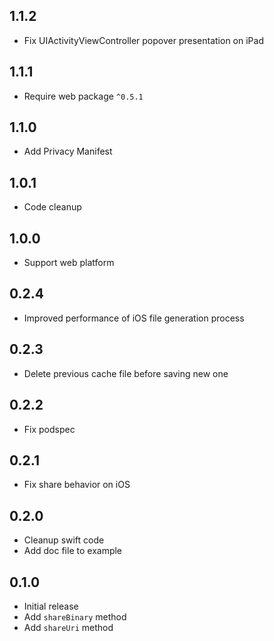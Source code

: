 ## 1.1.2

* Fix UIActivityViewController popover presentation on iPad

## 1.1.1

* Require web package `^0.5.1`

## 1.1.0

* Add Privacy Manifest

## 1.0.1

* Code cleanup

## 1.0.0

* Support web platform

## 0.2.4

* Improved performance of iOS file generation process

## 0.2.3

* Delete previous cache file before saving new one

## 0.2.2

* Fix podspec

## 0.2.1

* Fix share behavior on iOS

## 0.2.0

* Cleanup swift code
* Add doc file to example

## 0.1.0

* Initial release
* Add `shareBinary` method
* Add `shareUri` method
